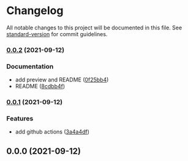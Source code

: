 # Changelog

All notable changes to this project will be documented in this file. See [standard-version](https://github.com/conventional-changelog/standard-version) for commit guidelines.

### [0.0.2](https://github.com/dominickolbe/speedtest/compare/v0.0.1...v0.0.2) (2021-09-12)


### Documentation

* add preview and README ([0f25bb4](https://github.com/dominickolbe/speedtest/commit/0f25bb44971234e090ff6ac8c06be0ed56c74aa5))
* README ([8cdbb4f](https://github.com/dominickolbe/speedtest/commit/8cdbb4f77ba0926e3e244dd6f7923e880955f27a))

### [0.0.1](https://github.com/dominickolbe/speedtest/compare/v0.0.0...v0.0.1) (2021-09-12)


### Features

* add github actions ([3a4a4df](https://github.com/dominickolbe/speedtest/commit/3a4a4dfd4ce4f7f374e45bc55b9e51ef1a70720c))

## 0.0.0 (2021-09-12)
